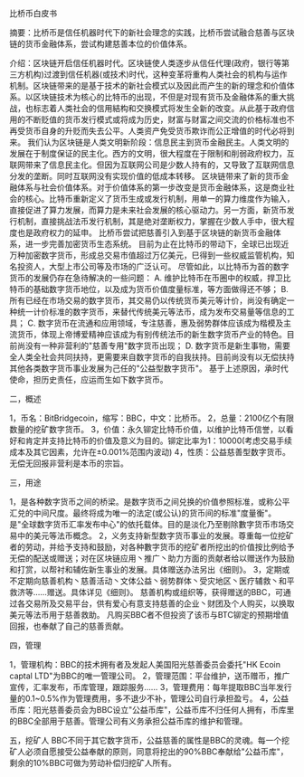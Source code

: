 比桥币白皮书
 
摘要：比桥币是信任机器时代下的新社会理念的实践，比桥币尝试融合慈善与区块链的货币金融体系，尝试构建慈善本位的价值体系。

介绍：区块链开启信任机器时代。区块链使人类逐步从信任代理(政府，银行等第三方机构)过渡到信任机器(或技术)时代，这种变革将重构人类社会的机构与运作机制。区块链带来的是基于技术的新社会模式以及因此而产生的新的理念和价值体系。以区块链技术为核心的比特币的出现，不但是对现有货币及金融体系的重大挑战，也标志着人类社会的信用結构和交换模式将发生全新的改变。从此基于政府信用的不断贬值的货币发行模式或将成为历史，财富与财富之间交流的价格标准也不再受货币自身的升贬而失去公平。人类资产免受货币欺诈而公正增值的时代必将到来。
我们认为区块链是人类文明新阶段：信息民主到货币金融民主。人类文明的发展在于制度保证的民主化。西方的文明，很大程度在于限制和削弱政府权力，互联网带来了信息民主化。但因为互联网公司是少数人持有的，又导致了互联网信息分发的垄断。同时互联网没有实现价值的低成本转移。
区块链带来了新的货币金融体系与社会价值体系。对于价值体系的第一步改变是货币金融体系，这是商业社会的核心。比特币重新定义了货币生成或发行机制，用单一的算力维度作为输入，直接促进了算力发展，而算力是未来社会发展的核心驱动力。另一方面，新货币发行机制，直接挑战法币发行机制，其是绝对垄断权力，掌握在少数人手中，很大程度也是政府权力的延申。
比桥币尝试把慈善引入到基于区块链的新货币金融体系，进一步完善加密货币生态系统。
目前为止在比特币的带动下，全球已出现近万种加密数字货币，形成总交易市值超过万亿美元，巳得到一些权威监管机构，知名投资人，大型上市公司等及市场的广泛认可。
尽管如此，以比特币为首的数字货币的发展仍存在急待解决的一些问题：
A. 维护比特币在币圈中的权威，捍卫比特币的基础数字货币地位，以及成为货币价值度量标准，等方面做得还不够；
B. 所有已经在市场交易的数字货币，其交易仍以传统货币美元等计价，尚没有确定一种统一计价标准的数字货币，来替代传统美元等法币，成为发布交易量等信息的工具；
C. 数字货币在流通和应用领域，专注慈善，惠及弱势群体应该成为楷模及主流货币，体现上帝博爱精神应该成为有别传统法币的新生数字货币产业的特色。目前尚没有一种非营利的"慈善专用"数字货币出现；
D. 数字货币是新生事物，需要全人类全社会共同扶持，更需要来自数字货币的自我扶持。目前尚没有以无偿扶持其他各类数字货币事业发展为己任的"公益型数字货币"。
基于上述原因，承时代使命，担历史责任，应运而生如下数字货币。
 
二，概述
 
1，币名：BitBridgecoin，缩写：BBC，中文：比桥币。
2，总量：2100亿个有限数量的挖矿数字货币。
3，价值：永久铆定比特币价值，以维护比特币信誉，以看好和肯定并支持比特币的价值及意义为目的。铆定比率为1：10000(考虑交易手续成本及其它因素，允许在±0.001%范围内波动)
4，性质：公益慈善型数字货币。无偿无回报非营利是本币的宗旨。
 
三，用途
 
1，是各种数字货币之间的桥梁。是数字货币之间兑换的价值参照标准，或称公平汇兑的中间尺度。最终将成为唯一的法定(或公认)的货币间的标准"度量衡"。是"全球数字货币汇率发布中心"的依托载体。目的是淡化乃至剔除數字货币市场交易中的美元等法币概念。
2，义务支持新型数字货币事业的发展。尊重每一位挖矿者的劳动，并给予支持和鼓励，对各种數字货币的挖矿者所挖出的价值按比例给予无偿的配送或赠送；对在区块链应用丶推广丶助力方面的贡献者给以赠送作为鼓励和打赏，以帮衬和辅佐新生事业的发展。具体赠送办法另出《细则》。
3，定期或不定期向慈善机构丶慈善活动丶文体公益丶弱势群体丶受灾地区丶医疗辅救丶和平救济等……赠送。具体详见《细则》。
慈善机构或组织等，获得赠送的BBC，可通过各交易所及交易平台，供有爱心有意支持慈善的企业丶财团及个人购买，以换取美元等法币用于慈善救助。
凡购买BBC者不但投资了该币与BTC铆定的预期增值回报，也奉献了自己的慈善贡献。
 
四，管理
 
1，管理机构：BBC的技术拥有者及发起人美国阳光慈善委员会委托"HK Ecoin captal LTD"为BBC的唯一管理公司。
2，管理范围：平台维护，送币赠币，推广宣传，汇率发布，币库管理，跟踪服务……
3，管理费用：每年提取BBC当年发行量的0.1~0.5%作为管理费用，多不退少不补，管理公司自行承担盈亏。
4，公益币库：阳光慈善委员会为BBC设立"公益币库"，公益币库不归任何人拥有，币库里的BBC全部用于慈善。管理公司有义务承担公益币库的维护和管理。
 
五，挖矿人
BBC不同于其它数字货币，公益慈善的属性是BBC的灵魂。每一个挖矿人必须自愿接受公益奉献的原则，同意将挖出的90%BBC奉献给"公益币库"，剩余的10%BBC可做为劳动补偿归挖矿人所有。